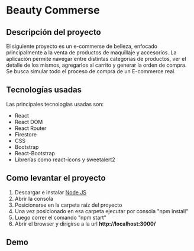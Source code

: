 # Beauty Commerse

## Descripción del proyecto

El siguiente proyecto es un e-commerse de belleza, enfocado principalmente a la venta de productos de maquillaje y accesoríos.
La aplicación permite navegar entre distintas categorías de productos, ver el detalle de los mismos, agregarlos al carrito y generar la orden de compra.
Se busca simular todo el proceso de compra de un E-commerce real.

## Tecnologías usadas

Las principales tecnologías usadas son:

- React
- React DOM
- React Router
- Firestore
- CSS
- Bootstrap
- React-Bootstrap
- Librerías como react-icons y sweetalert2

## Como levantar el proyecto

1. Descargar e instalar [Node JS](https://nodejs.org/en/)
2. Abrir la consola
3. Posicionarse en la carpeta raíz del proyecto
4. Una vez posicionado en esa carpeta ejecutar por consola "npm install"
5. Luego correr el comando "npm start"
6. Abrir el browser y dirigirse a la url **http://localhost:3000/**

## Demo


